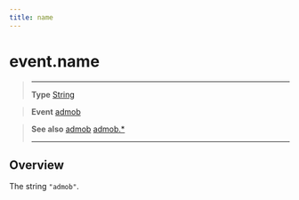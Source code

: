 ```yaml
---
title: name
---
```

# event.name

> --------------------- ------------------------------------------------------------------------------------------
> __Type__              [String](https://docs.coronalabs.com/api/type/String.html)

> __Event__             [admob](/extension/admob/event/admob/)

> __See also__          [admob](/extension/admob/event/admob/)
>						[admob.*](/extension/admob/)
> --------------------- ------------------------------------------------------------------------------------------

## Overview

The string `"admob"`.